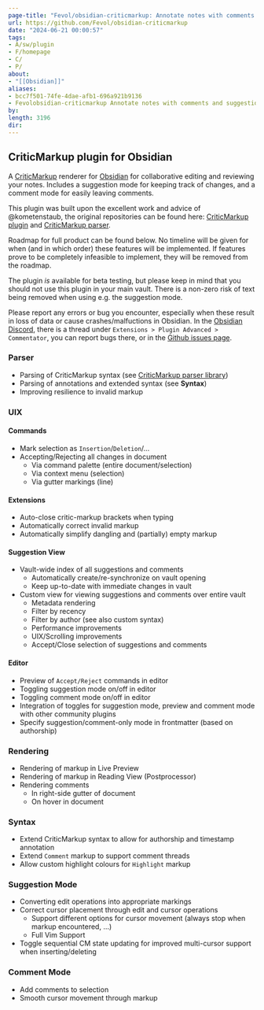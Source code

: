 ```yaml
---
page-title: "Fevol/obsidian-criticmarkup: Annotate notes with comments and suggestions using CriticMarkup in Obsidian"
url: https://github.com/Fevol/obsidian-criticmarkup
date: "2024-06-21 00:00:57"
tags: 
- A/sw/plugin
- F/homepage
- C/
- P/
about: 
- "[[Obsidian]]"
aliases: 
- bcc7f501-74fe-4dae-afb1-696a921b9136
- Fevolobsidian-criticmarkup Annotate notes with comments and suggestions using CriticMarkup in Obsidian
by: 
length: 3196
dir: 
---
```


## CriticMarkup plugin for Obsidian

[](https://github.com/Fevol/obsidian-criticmarkup#criticmarkup-plugin-for-obsidian)

A [CriticMarkup](https://github.com/CriticMarkup/CriticMarkup-toolkit) renderer for [Obsidian](https://obsidian.md/) for collaborative editing and reviewing your notes. Includes a suggestion mode for keeping track of changes, and a comment mode for easily leaving comments.

This plugin was built upon the excellent work and advice of @kometenstaub, the original repositories can be found here: [CriticMarkup plugin](https://github.com/kometenstaub/obsidian-criticmarkup) and [CriticMarkup parser](https://github.com/kometenstaub/lang-criticmarkup).

Roadmap for full product can be found below. No timeline will be given for when (and in which order) these features will be implemented. If features prove to be completely infeasible to implement, they will be removed from the roadmap.

The plugin *is* available for beta testing, but please keep in mind that you should not use this plugin in your main vault. There is a non-zero risk of text being removed when using e.g. the suggestion mode.

Please report any errors or bug you encounter, especially when these result in loss of data or cause crashes/malfuctions in Obsidian. In the [Obsidian Discord](https://discord.com/invite/obsidianmd), there is a thread under `Extensions > Plugin Advanced > Commentator`, you can report bugs there, or in the [Github issues page](https://github.com/Fevol/obsidian-criticmarkup/issues).

### Parser

[](https://github.com/Fevol/obsidian-criticmarkup#parser)

-   Parsing of CriticMarkup syntax (see [CriticMarkup parser library](https://github.com/Fevol/criticmarkup-parser/))
-   Parsing of annotations and extended syntax (see **Syntax**)
-   Improving resilience to invalid markup

### UIX

[](https://github.com/Fevol/obsidian-criticmarkup#uix)

#### Commands

[](https://github.com/Fevol/obsidian-criticmarkup#commands)

-   Mark selection as `Insertion`/`Deletion`/...
-   Accepting/Rejecting all changes in document
    -   Via command palette (entire document/selection)
    -   Via context menu (selection)
    -   Via gutter markings (line)

#### Extensions

[](https://github.com/Fevol/obsidian-criticmarkup#extensions)

-   Auto-close critic-markup brackets when typing
-   Automatically correct invalid markup
-   Automatically simplify dangling and (partially) empty markup

#### Suggestion View

[](https://github.com/Fevol/obsidian-criticmarkup#suggestion-view)

-   Vault-wide index of all suggestions and comments
    -   Automatically create/re-synchronize on vault opening
    -   Keep up-to-date with immediate changes in vault
-   Custom view for viewing suggestions and comments over entire vault
    -   Metadata rendering
    -   Filter by recency
    -   Filter by author (see also custom syntax)
    -   Performance improvements
    -   UIX/Scrolling improvements
    -   Accept/Close selection of suggestions and comments

#### Editor

[](https://github.com/Fevol/obsidian-criticmarkup#editor)

-   Preview of `Accept/Reject` commands in editor
-   Toggling suggestion mode on/off in editor
-   Toggling comment mode on/off in editor
-   Integration of toggles for suggestion mode, preview and comment mode with other community plugins
-   Specify suggestion/comment-only mode in frontmatter (based on authorship)

### Rendering

[](https://github.com/Fevol/obsidian-criticmarkup#rendering)

-   Rendering of markup in Live Preview
-   Rendering of markup in Reading View (Postprocessor)
-   Rendering comments
    -   In right-side gutter of document
    -   On hover in document

### Syntax

[](https://github.com/Fevol/obsidian-criticmarkup#syntax)

-   Extend CriticMarkup syntax to allow for authorship and timestamp annotation
-   Extend `Comment` markup to support comment threads
-   Allow custom highlight colours for `Highlight` markup

### Suggestion Mode

[](https://github.com/Fevol/obsidian-criticmarkup#suggestion-mode)

-   Converting edit operations into appropriate markings
-   Correct cursor placement through edit and cursor operations
    -   Support different options for cursor movement (always stop when markup encountered, ...)
    -   Full Vim Support
-   Toggle sequential CM state updating for improved multi-cursor support when inserting/deleting

### Comment Mode

[](https://github.com/Fevol/obsidian-criticmarkup#comment-mode)

-   Add comments to selection
-   Smooth cursor movement through markup